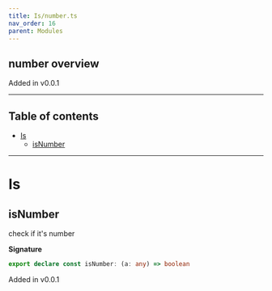 ```yaml
---
title: Is/number.ts
nav_order: 16
parent: Modules
---
```


## number overview

Added in v0.0.1

---

<h2 class="text-delta">Table of contents</h2>

- [Is](#is)
  - [isNumber](#isnumber)

---

# Is

## isNumber

check if it's number

**Signature**

```ts
export declare const isNumber: (a: any) => boolean
```

Added in v0.0.1
